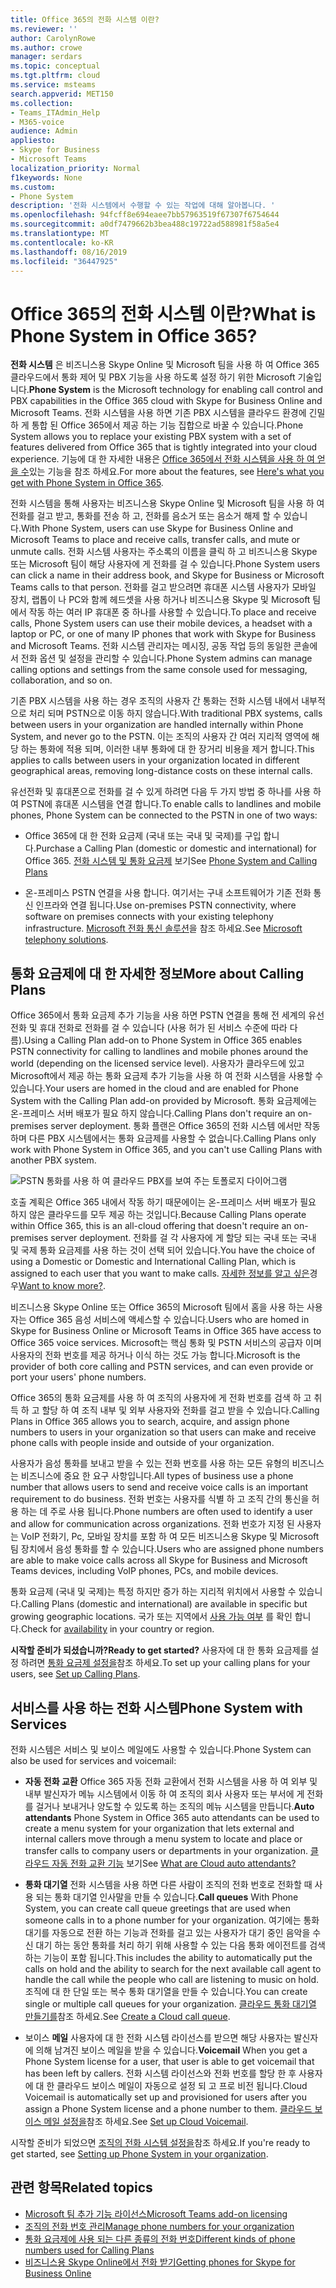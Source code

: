 ```yaml
---
title: Office 365의 전화 시스템 이란?
ms.reviewer: ''
author: CarolynRowe
ms.author: crowe
manager: serdars
ms.topic: conceptual
ms.tgt.pltfrm: cloud
ms.service: msteams
search.appverid: MET150
ms.collection:
- Teams_ITAdmin_Help
- M365-voice
audience: Admin
appliesto:
- Skype for Business
- Microsoft Teams
localization_priority: Normal
f1keywords: None
ms.custom:
- Phone System
description: '전화 시스템에서 수행할 수 있는 작업에 대해 알아봅니다. '
ms.openlocfilehash: 94fcff8e694eaee7bb57963519f67307f6754644
ms.sourcegitcommit: a0df7479662b3bea488c19722ad588981f58a5e4
ms.translationtype: MT
ms.contentlocale: ko-KR
ms.lasthandoff: 08/16/2019
ms.locfileid: "36447925"
---
```

# <a name="what-is-phone-system-in-office-365"></a><span data-ttu-id="efe48-103">Office 365의 전화 시스템 이란?</span><span class="sxs-lookup"><span data-stu-id="efe48-103">What is Phone System in Office 365?</span></span>

<span data-ttu-id="efe48-104">**전화 시스템** 은 비즈니스용 Skype Online 및 Microsoft 팀을 사용 하 여 Office 365 클라우드에서 통화 제어 및 PBX 기능을 사용 하도록 설정 하기 위한 Microsoft 기술입니다.</span><span class="sxs-lookup"><span data-stu-id="efe48-104">**Phone System** is the Microsoft technology for enabling call control and PBX capabilities in the Office 365 cloud with Skype for Business Online and Microsoft Teams.</span></span> <span data-ttu-id="efe48-105">전화 시스템을 사용 하면 기존 PBX 시스템을 클라우드 환경에 긴밀 하 게 통합 된 Office 365에서 제공 하는 기능 집합으로 바꿀 수 있습니다.</span><span class="sxs-lookup"><span data-stu-id="efe48-105">Phone System allows you to replace your existing PBX system with a set of features delivered from Office 365 that is tightly integrated into your cloud experience.</span></span> <span data-ttu-id="efe48-106">기능에 대 한 자세한 내용은 [Office 365에서 전화 시스템을 사용 하 여 얻을 수](here-s-what-you-get-with-phone-system.md)있는 기능을 참조 하세요.</span><span class="sxs-lookup"><span data-stu-id="efe48-106">For more about the features, see [Here's what you get with Phone System in Office 365](here-s-what-you-get-with-phone-system.md).</span></span>
  
<span data-ttu-id="efe48-107">전화 시스템을 통해 사용자는 비즈니스용 Skype Online 및 Microsoft 팀을 사용 하 여 전화를 걸고 받고, 통화를 전송 하 고, 전화를 음소거 또는 음소거 해제 할 수 있습니다.</span><span class="sxs-lookup"><span data-stu-id="efe48-107">With Phone System, users can use Skype for Business Online and Microsoft Teams to place and receive calls, transfer calls, and mute or unmute calls.</span></span> <span data-ttu-id="efe48-108">전화 시스템 사용자는 주소록의 이름을 클릭 하 고 비즈니스용 Skype 또는 Microsoft 팀이 해당 사용자에 게 전화를 걸 수 있습니다.</span><span class="sxs-lookup"><span data-stu-id="efe48-108">Phone System users can click a name in their address book, and Skype for Business or Microsoft Teams calls to that person.</span></span> <span data-ttu-id="efe48-109">전화를 걸고 받으려면 휴대폰 시스템 사용자가 모바일 장치, 랩톱이 나 PC와 함께 헤드셋을 사용 하거나 비즈니스용 Skype 및 Microsoft 팀에서 작동 하는 여러 IP 휴대폰 중 하나를 사용할 수 있습니다.</span><span class="sxs-lookup"><span data-stu-id="efe48-109">To place and receive calls, Phone System users can use their mobile devices, a headset with a laptop or PC, or one of many IP phones that work with Skype for Business and Microsoft Teams.</span></span> <span data-ttu-id="efe48-110">전화 시스템 관리자는 메시징, 공동 작업 등의 동일한 콘솔에서 전화 옵션 및 설정을 관리할 수 있습니다.</span><span class="sxs-lookup"><span data-stu-id="efe48-110">Phone System admins can manage calling options and settings from the same console used for messaging, collaboration, and so on.</span></span>
  
<span data-ttu-id="efe48-111">기존 PBX 시스템을 사용 하는 경우 조직의 사용자 간 통화는 전화 시스템 내에서 내부적으로 처리 되며 PSTN으로 이동 하지 않습니다.</span><span class="sxs-lookup"><span data-stu-id="efe48-111">With traditional PBX systems, calls between users in your organization are handled internally within Phone System, and never go to the PSTN.</span></span> <span data-ttu-id="efe48-112">이는 조직의 사용자 간 여러 지리적 영역에 해당 하는 통화에 적용 되며, 이러한 내부 통화에 대 한 장거리 비용을 제거 합니다.</span><span class="sxs-lookup"><span data-stu-id="efe48-112">This applies to calls between users in your organization located in different geographical areas, removing long-distance costs on these internal calls.</span></span>
  
<span data-ttu-id="efe48-113">유선전화 및 휴대폰으로 전화를 걸 수 있게 하려면 다음 두 가지 방법 중 하나를 사용 하 여 PSTN에 휴대폰 시스템을 연결 합니다.</span><span class="sxs-lookup"><span data-stu-id="efe48-113">To enable calls to landlines and mobile phones, Phone System can be connected to the PSTN in one of two ways:</span></span>
  
- <span data-ttu-id="efe48-114">Office 365에 대 한 전화 요금제 (국내 또는 국내 및 국제)를 구입 합니다.</span><span class="sxs-lookup"><span data-stu-id="efe48-114">Purchase a Calling Plan (domestic or domestic and international) for Office 365.</span></span> <span data-ttu-id="efe48-115">[전화 시스템 및 통화 요금제](calling-plan-landing-page.md) 보기</span><span class="sxs-lookup"><span data-stu-id="efe48-115">See [Phone System and Calling Plans](calling-plan-landing-page.md)</span></span>

- <span data-ttu-id="efe48-116">온-프레미스 PSTN 연결을 사용 합니다. 여기서는 구내 소프트웨어가 기존 전화 통신 인프라와 연결 됩니다.</span><span class="sxs-lookup"><span data-stu-id="efe48-116">Use on-premises PSTN connectivity, where software on premises connects with your existing telephony infrastructure.</span></span> <span data-ttu-id="efe48-117">[Microsoft 전화 통신 솔루션](https://docs.microsoft.com/SkypeForBusiness/hybrid/msft-telephony-solutions)을 참조 하세요.</span><span class="sxs-lookup"><span data-stu-id="efe48-117">See [Microsoft telephony solutions](https://docs.microsoft.com/SkypeForBusiness/hybrid/msft-telephony-solutions).</span></span>

## <a name="more-about-calling-plans"></a><span data-ttu-id="efe48-118">통화 요금제에 대 한 자세한 정보</span><span class="sxs-lookup"><span data-stu-id="efe48-118">More about Calling Plans</span></span>

<span data-ttu-id="efe48-119">Office 365에서 통화 요금제 추가 기능을 사용 하면 PSTN 연결을 통해 전 세계의 유선전화 및 휴대 전화로 전화를 걸 수 있습니다 (사용 허가 된 서비스 수준에 따라 다름).</span><span class="sxs-lookup"><span data-stu-id="efe48-119">Using a Calling Plan add-on to Phone System in Office 365 enables PSTN connectivity for calling to landlines and mobile phones around the world (depending on the licensed service level).</span></span> <span data-ttu-id="efe48-120">사용자가 클라우드에 있고 Microsoft에서 제공 하는 통화 요금제 추가 기능을 사용 하 여 전화 시스템을 사용할 수 있습니다.</span><span class="sxs-lookup"><span data-stu-id="efe48-120">Your users are homed in the cloud and are enabled for Phone System with the Calling Plan add-on provided by Microsoft.</span></span> <span data-ttu-id="efe48-121">통화 요금제에는 온-프레미스 서버 배포가 필요 하지 않습니다.</span><span class="sxs-lookup"><span data-stu-id="efe48-121">Calling Plans don't require an on-premises server deployment.</span></span> <span data-ttu-id="efe48-122">통화 플랜은 Office 365의 전화 시스템 에서만 작동 하며 다른 PBX 시스템에서는 통화 요금제를 사용할 수 없습니다.</span><span class="sxs-lookup"><span data-stu-id="efe48-122">Calling Plans only work with Phone System in Office 365, and you can't use Calling Plans with another PBX system.</span></span>

![PSTN 통화를 사용 하 여 클라우드 PBX를 보여 주는 토폴로지 다이어그램](media/3e847ec3-f441-4833-8616-c5ebab094e3e.png)

<span data-ttu-id="efe48-124">호출 계획은 Office 365 내에서 작동 하기 때문에이는 온-프레미스 서버 배포가 필요 하지 않은 클라우드를 모두 제공 하는 것입니다.</span><span class="sxs-lookup"><span data-stu-id="efe48-124">Because Calling Plans operate within Office 365, this is an all-cloud offering that doesn't require an on-premises server deployment.</span></span> <span data-ttu-id="efe48-125">전화를 걸 각 사용자에 게 할당 되는 국내 또는 국내 및 국제 통화 요금제를 사용 하는 것이 선택 되어 있습니다.</span><span class="sxs-lookup"><span data-stu-id="efe48-125">You have the choice of using a Domestic or Domestic and International Calling Plan, which is assigned to each user that you want to make calls.</span></span> <span data-ttu-id="efe48-126">[자세한 정보를 알고 싶은](calling-plan-landing-page.md)경우</span><span class="sxs-lookup"><span data-stu-id="efe48-126">[Want to know more?](calling-plan-landing-page.md).</span></span>
  
<span data-ttu-id="efe48-127">비즈니스용 Skype Online 또는 Office 365의 Microsoft 팀에서 홈을 사용 하는 사용자는 Office 365 음성 서비스에 액세스할 수 있습니다.</span><span class="sxs-lookup"><span data-stu-id="efe48-127">Users who are homed in Skype for Business Online or Microsoft Teams in Office 365 have access to Office 365 voice services.</span></span> <span data-ttu-id="efe48-128">Microsoft는 핵심 통화 및 PSTN 서비스의 공급자 이며 사용자의 전화 번호를 제공 하거나 이식 하는 것도 가능 합니다.</span><span class="sxs-lookup"><span data-stu-id="efe48-128">Microsoft is the provider of both core calling and PSTN services, and can even provide or port your users' phone numbers.</span></span>
  
<span data-ttu-id="efe48-129">Office 365의 통화 요금제를 사용 하 여 조직의 사용자에 게 전화 번호를 검색 하 고 취득 하 고 할당 하 여 조직 내부 및 외부 사용자와 전화를 걸고 받을 수 있습니다.</span><span class="sxs-lookup"><span data-stu-id="efe48-129">Calling Plans in Office 365 allows you to search, acquire, and assign phone numbers to users in your organization so that users can make and receive phone calls with people inside and outside of your organization.</span></span>
  
<span data-ttu-id="efe48-130">사용자가 음성 통화를 보내고 받을 수 있는 전화 번호를 사용 하는 모든 유형의 비즈니스는 비즈니스에 중요 한 요구 사항입니다.</span><span class="sxs-lookup"><span data-stu-id="efe48-130">All types of business use a phone number that allows users to send and receive voice calls is an important requirement to do business.</span></span> <span data-ttu-id="efe48-131">전화 번호는 사용자를 식별 하 고 조직 간의 통신을 허용 하는 데 주로 사용 됩니다.</span><span class="sxs-lookup"><span data-stu-id="efe48-131">Phone numbers are often used to identify a user and allow for communication across organizations.</span></span> <span data-ttu-id="efe48-132">전화 번호가 지정 된 사용자는 VoIP 전화기, Pc, 모바일 장치를 포함 하 여 모든 비즈니스용 Skype 및 Microsoft 팀 장치에서 음성 통화를 할 수 있습니다.</span><span class="sxs-lookup"><span data-stu-id="efe48-132">Users who are assigned phone numbers are able to make voice calls across all Skype for Business and Microsoft Teams devices, including VoIP phones, PCs, and mobile devices.</span></span>

<span data-ttu-id="efe48-133">통화 요금제 (국내 및 국제)는 특정 하지만 증가 하는 지리적 위치에서 사용할 수 있습니다.</span><span class="sxs-lookup"><span data-stu-id="efe48-133">Calling Plans (domestic and international) are available in specific but growing geographic locations.</span></span> <span data-ttu-id="efe48-134">국가 또는 지역에서 [사용 가능 여부](country-and-region-availability-for-audio-conferencing-and-calling-plans/country-and-region-availability-for-audio-conferencing-and-calling-plans.md) 를 확인 합니다.</span><span class="sxs-lookup"><span data-stu-id="efe48-134">Check for [availability](country-and-region-availability-for-audio-conferencing-and-calling-plans/country-and-region-availability-for-audio-conferencing-and-calling-plans.md) in your country or region.</span></span>

<span data-ttu-id="efe48-135">**시작할 준비가 되셨습니까?**</span><span class="sxs-lookup"><span data-stu-id="efe48-135">**Ready to get started?**</span></span>  <span data-ttu-id="efe48-136">사용자에 대 한 통화 요금제를 설정 하려면 [통화 요금제 설정을](set-up-calling-plans.md)참조 하세요.</span><span class="sxs-lookup"><span data-stu-id="efe48-136">To set up your calling plans for your users, see [Set up Calling Plans](set-up-calling-plans.md).</span></span>  

## <a name="phone-system-with-services"></a><span data-ttu-id="efe48-137">서비스를 사용 하는 전화 시스템</span><span class="sxs-lookup"><span data-stu-id="efe48-137">Phone System with Services</span></span>

 <span data-ttu-id="efe48-138">전화 시스템은 서비스 및 보이스 메일에도 사용할 수 있습니다.</span><span class="sxs-lookup"><span data-stu-id="efe48-138">Phone System can also be used for services and voicemail:</span></span>

- <span data-ttu-id="efe48-139">**자동 전화 교환**  Office 365 자동 전화 교환에서 전화 시스템을 사용 하 여 외부 및 내부 발신자가 메뉴 시스템에서 이동 하 여 조직의 회사 사용자 또는 부서에 게 전화를 걸거나 보내거나 양도할 수 있도록 하는 조직의 메뉴 시스템을 만듭니다.</span><span class="sxs-lookup"><span data-stu-id="efe48-139">**Auto attendants**  Phone System in Office 365 auto attendants can be used to create a menu system for your organization that lets external and internal callers move through a menu system to locate and place or transfer calls to company users or departments in your organization.</span></span> <span data-ttu-id="efe48-140">[클라우드 자동 전화 교환 기능](what-are-phone-system-auto-attendants.md) 보기</span><span class="sxs-lookup"><span data-stu-id="efe48-140">See [What are Cloud auto attendants?](what-are-phone-system-auto-attendants.md)</span></span>

- <span data-ttu-id="efe48-141">**통화 대기열**  전화 시스템을 사용 하면 다른 사람이 조직의 전화 번호로 전화할 때 사용 되는 통화 대기열 인사말을 만들 수 있습니다.</span><span class="sxs-lookup"><span data-stu-id="efe48-141">**Call queues**  With Phone System, you can create call queue greetings that are used when someone calls in to a phone number for your organization.</span></span> <span data-ttu-id="efe48-142">여기에는 통화 대기를 자동으로 전환 하는 기능과 전화를 걸고 있는 사용자가 대기 중인 음악을 수신 대기 하는 동안 통화를 처리 하기 위해 사용할 수 있는 다음 통화 에이전트를 검색 하는 기능이 포함 됩니다.</span><span class="sxs-lookup"><span data-stu-id="efe48-142">This includes the ability to automatically put the calls on hold and the ability to search for the next available call agent to handle the call while the people who call are listening to music on hold.</span></span> <span data-ttu-id="efe48-143">조직에 대 한 단일 또는 복수 통화 대기열을 만들 수 있습니다.</span><span class="sxs-lookup"><span data-stu-id="efe48-143">You can create single or multiple call queues for your organization.</span></span> <span data-ttu-id="efe48-144">[클라우드 통화 대기열 만들기를](/SkypeForBusiness/what-is-phone-system-in-office-365/create-a-phone-system-call-queue)참조 하세요.</span><span class="sxs-lookup"><span data-stu-id="efe48-144">See [Create a Cloud call queue](/SkypeForBusiness/what-is-phone-system-in-office-365/create-a-phone-system-call-queue).</span></span>

- <span data-ttu-id="efe48-145">보이스 **메일** 사용자에 대 한 전화 시스템 라이선스를 받으면 해당 사용자는 발신자에 의해 남겨진 보이스 메일을 받을 수 있습니다.</span><span class="sxs-lookup"><span data-stu-id="efe48-145">**Voicemail** When you get a Phone System license for a user, that user is able to get voicemail that has been left by callers.</span></span> <span data-ttu-id="efe48-146">전화 시스템 라이선스와 전화 번호를 할당 한 후 사용자에 대 한 클라우드 보이스 메일이 자동으로 설정 되 고 프로 비전 됩니다.</span><span class="sxs-lookup"><span data-stu-id="efe48-146">Cloud Voicemail is automatically set up and provisioned for users after you assign a Phone System license and a phone number to them.</span></span> <span data-ttu-id="efe48-147">[클라우드 보이스 메일 설정을](set-up-phone-system-voicemail.md)참조 하세요.</span><span class="sxs-lookup"><span data-stu-id="efe48-147">See [Set up Cloud Voicemail](set-up-phone-system-voicemail.md).</span></span>

<span data-ttu-id="efe48-148">시작할 준비가 되었으면 [조직의 전화 시스템 설정을](setting-up-your-phone-system.md)참조 하세요.</span><span class="sxs-lookup"><span data-stu-id="efe48-148">If you're ready to get started, see [Setting up Phone System in your organization](setting-up-your-phone-system.md).</span></span>

## <a name="related-topics"></a><span data-ttu-id="efe48-149">관련 항목</span><span class="sxs-lookup"><span data-stu-id="efe48-149">Related topics</span></span>

- [<span data-ttu-id="efe48-150">Microsoft 팀 추가 기능 라이선스</span><span class="sxs-lookup"><span data-stu-id="efe48-150">Microsoft Teams add-on licensing</span></span>](teams-add-on-licensing/microsoft-teams-add-on-licensing.md)
- [<span data-ttu-id="efe48-151">조직의 전화 번호 관리</span><span class="sxs-lookup"><span data-stu-id="efe48-151">Manage phone numbers for your organization</span></span>](manage-phone-numbers-for-your-organization/manage-phone-numbers-for-your-organization.md)
- [<span data-ttu-id="efe48-152">통화 요금제에 사용 되는 다른 종류의 전화 번호</span><span class="sxs-lookup"><span data-stu-id="efe48-152">Different kinds of phone numbers used for Calling Plans</span></span>](different-kinds-of-phone-numbers-used-for-calling-plans.md)
- [<span data-ttu-id="efe48-153">비즈니스용 Skype Online에서 전화 받기</span><span class="sxs-lookup"><span data-stu-id="efe48-153">Getting phones for Skype for Business Online</span></span>](/skypeforbusiness/what-is-phone-system-in-office-365/getting-phones-for-skype-for-business-online/getting-phones-for-skype-for-business-online)

